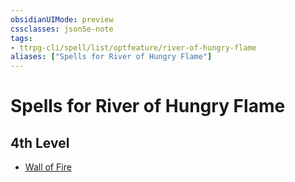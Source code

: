 ```yaml
---
obsidianUIMode: preview
cssclasses: json5e-note
tags:
- ttrpg-cli/spell/list/optfeature/river-of-hungry-flame
aliases: ["Spells for River of Hungry Flame"]
---
```

# Spells for River of Hungry Flame

## 4th Level

- [Wall of Fire](/CLI/spells/wall-of-fire.md "PHB")